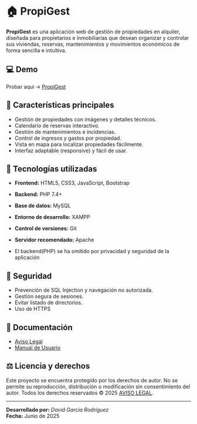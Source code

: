 # 🏠 PropiGest

**PropiGest** es una aplicación web de gestión de propiedades en alquiler, diseñada para propietarios e inmobiliarias que desean organizar y controlar sus viviendas, reservas, mantenimientos y movimientos económicos de forma sencilla e intuitiva.

## 💻 Demo

Probar aqui -> [PropiGest](https://propigest.ct.ws/)

## 🚀 Características principales

- Gestión de propiedades con imágenes y detalles técnicos.
- Calendario de reservas interactivo.
- Gestión de mantenimientos e incidencias.
- Control de ingresos y gastos por propiedad.
- Vista en mapa para localizar propiedades fácilmente.
- Interfaz adaptable (responsive) y fácil de usar.

## 🧰 Tecnologías utilizadas

- **Frontend:** HTML5, CSS3, JavaScript, Bootstrap
- **Backend:** PHP 7.4+
- **Base de datos:** MySQL
- **Entorno de desarrollo:** XAMPP
- **Control de versiones:** Git
- **Servidor recomendado:** Apache

- El backend(PHP) se ha omitido por privacidad y seguridad de la aplicación

## 🔐 Seguridad

- Prevención de SQL Injection y navegación no autorizada.
- Gestión segura de sesiones.
- Evitar listado de directorios.
- Uso de HTTPS

## 📄 Documentación

- [Aviso Legal](./Documentacion/avisoLegal.pdf)
- [Manual de Usuario](./Documentacion/manualUsuario.pdf)

## ⚖️ Licencia y derechos

Este proyecto se encuentra protegido por los derechos de autor. No se permite su reproducción, distribución o modificación sin consentimiento del autor. Todos los derechos reservados © 2025 [AVISO LEGAL](./Documentacion/avisoLegal.pdf).

---

**Desarrollado por:** *David García Rodríguez*  
**Fecha:** Junio de 2025  
